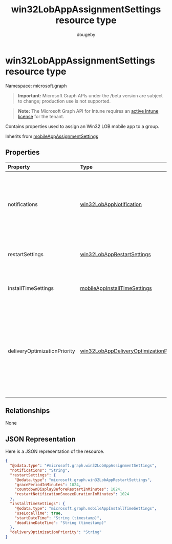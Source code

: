 ﻿---
title: "win32LobAppAssignmentSettings resource type"
description: "Contains properties used to assign an Win32 LOB mobile app to a group."
author: "dougeby"
localization_priority: Normal
ms.prod: "intune"
doc_type: resourcePageType
---

# win32LobAppAssignmentSettings resource type

Namespace: microsoft.graph

> **Important:** Microsoft Graph APIs under the /beta version are subject to change; production use is not supported.

> **Note:** The Microsoft Graph API for Intune requires an [active Intune license](https://go.microsoft.com/fwlink/?linkid=839381) for the tenant.

Contains properties used to assign an Win32 LOB mobile app to a group.

Inherits from [mobileAppAssignmentSettings](../resources/intune-shared-mobileappassignmentsettings.md)

## Properties

| Property                     | Type                                                                                                             | Description                                                                                                                                                                   |
| :--------------------------- | :--------------------------------------------------------------------------------------------------------------- | :---------------------------------------------------------------------------------------------------------------------------------------------------------------------------- |
| notifications                | [win32LobAppNotification](../resources/intune-shared-win32lobappnotification.md)                                 | The notification status for this app assignment. Possible values are: `showAll`, `showReboot`, `hideAll`.                                                                     |
| restartSettings              | [win32LobAppRestartSettings](../resources/intune-shared-win32lobapprestartsettings.md)                           | The reboot settings to apply for this app assignment.                                                                                                                         |
| installTimeSettings          | [mobileAppInstallTimeSettings](../resources/intune-shared-mobileappinstalltimesettings.md)                       | The install time settings to apply for this app assignment.                                                                                                                   |
| deliveryOptimizationPriority | [win32LobAppDeliveryOptimizationPriority](../resources/intune-shared-win32lobappdeliveryoptimizationpriority.md) | The delivery optimization priority for this app assignment. This setting is not supported in National Cloud environments. Possible values are: `notConfigured`, `foreground`. |

## Relationships

None

## JSON Representation

Here is a JSON representation of the resource.

<!-- {
  "blockType": "resource",
  "@odata.type": "microsoft.graph.win32LobAppAssignmentSettings"
}
-->

```json
{
  "@odata.type": "#microsoft.graph.win32LobAppAssignmentSettings",
  "notifications": "String",
  "restartSettings": {
    "@odata.type": "microsoft.graph.win32LobAppRestartSettings",
    "gracePeriodInMinutes": 1024,
    "countdownDisplayBeforeRestartInMinutes": 1024,
    "restartNotificationSnoozeDurationInMinutes": 1024
  },
  "installTimeSettings": {
    "@odata.type": "microsoft.graph.mobileAppInstallTimeSettings",
    "useLocalTime": true,
    "startDateTime": "String (timestamp)",
    "deadlineDateTime": "String (timestamp)"
  },
  "deliveryOptimizationPriority": "String"
}
```
